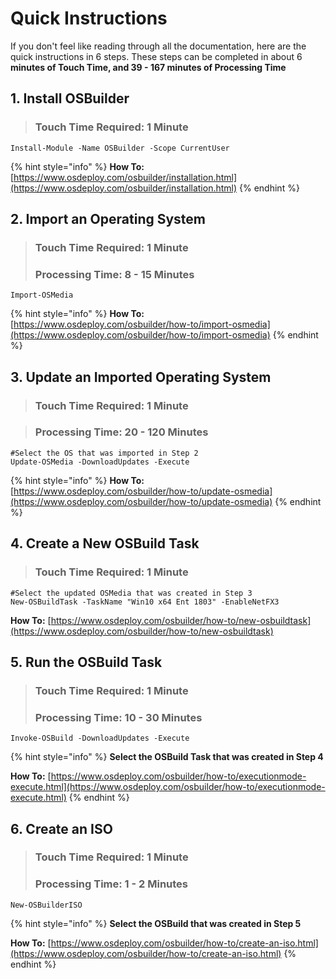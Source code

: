 # Quick Instructions

If you don't feel like reading through all the documentation, here are the quick instructions in 6 steps. These steps can be completed in about 6 **minutes of Touch Time, and 39 - 167 minutes of Processing Time**

## 1. Install OSBuilder

> ### Touch Time Required: 1 Minute

```text
Install-Module -Name OSBuilder -Scope CurrentUser
```

{% hint style="info" %}
**How To:**  [https://www.osdeploy.com/osbuilder/installation.html](https://www.osdeploy.com/osbuilder/installation.html)
{% endhint %}

## 2. Import an Operating System

> ### Touch Time Required: 1 Minute
>
> ### Processing Time: 8 - 15 Minutes

```text
Import-OSMedia
```

{% hint style="info" %}
**How To:**  [https://www.osdeploy.com/osbuilder/how-to/import-osmedia](https://www.osdeploy.com/osbuilder/how-to/import-osmedia)
{% endhint %}

## 3. Update an Imported Operating System

> ### Touch Time Required: 1 Minute

> ### Processing Time: 20 - 120 Minutes

```text
#Select the OS that was imported in Step 2
Update-OSMedia -DownloadUpdates -Execute
```

{% hint style="info" %}
**How To:**  [https://www.osdeploy.com/osbuilder/how-to/update-osmedia](https://www.osdeploy.com/osbuilder/how-to/update-osmedia)
{% endhint %}

## 4. Create a New OSBuild Task

> ### Touch Time Required: 1 Minute

```text
#Select the updated OSMedia that was created in Step 3
New-OSBuildTask -TaskName "Win10 x64 Ent 1803" -EnableNetFX3
```

**How To:**  [https://www.osdeploy.com/osbuilder/how-to/new-osbuildtask](https://www.osdeploy.com/osbuilder/how-to/new-osbuildtask)

## 5. Run the OSBuild Task

> ### Touch Time Required: 1 Minute
>
> ### Processing Time: 10 - 30 Minutes

```text
Invoke-OSBuild -DownloadUpdates -Execute
```

{% hint style="info" %}
**Select the OSBuild Task that was created in Step 4**

**How To:** [https://www.osdeploy.com/osbuilder/how-to/executionmode-execute.html](https://www.osdeploy.com/osbuilder/how-to/executionmode-execute.html)
{% endhint %}

## 6. Create an ISO

> ### Touch Time Required: 1 Minute
>
> ### Processing Time: 1 - 2 Minutes

```text
New-OSBuilderISO
```

{% hint style="info" %}
**Select the OSBuild that was created in Step 5**

**How To:** [https://www.osdeploy.com/osbuilder/how-to/create-an-iso.html](https://www.osdeploy.com/osbuilder/how-to/create-an-iso.html)
{% endhint %}



